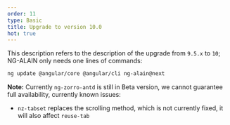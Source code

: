 ```yaml
---
order: 11
type: Basic
title: Upgrade to version 10.0
hot: true
---
```


This description refers to the description of the upgrade from `9.5.x` to `10`; NG-ALAIN only needs one lines of commands:

```bash
ng update @angular/core @angular/cli ng-alain@next
```

**Note:** Currently `ng-zorro-antd` is still in Beta version, we cannot guarantee full availability, currently known issues:

- `nz-tabset` replaces the scrolling method, which is not currently fixed, it will also affect `reuse-tab`
